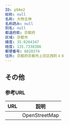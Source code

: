 ```yaml
---
ID: p9Ae2
総称: null
名称: 大物主神
名称読み: null
別名: null
都道府県: 京都府
区域: 京都市
緯度: 35.0264347
経度: 135.7338386
郵便番号: 6028374
住所: 京都府京都市上京区西町４８
---
```


## その他

### 参考URL

| URL | 説明          |
| --- | ------------- |
|     | OpenStreetMap |
